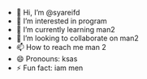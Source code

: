 - 👋 Hi, I’m @syareifd
- 👀 I’m interested in program
- 🌱 I’m currently learning man2
- 💞️ I’m looking to collaborate on man2
- 📫 How to reach me man 2
- 😄 Pronouns: ksas
- ⚡ Fun fact: iam men 

<!---
syareifd/syareifd is a ✨ special ✨ repository because its `README.md` (this file) appears on your GitHub profile.
You can click the Preview link to take a look at your changes.
--->
